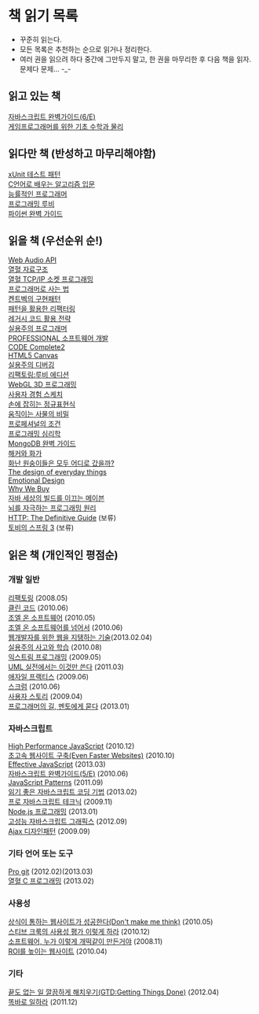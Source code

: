 책 읽기 목록
============
- 꾸준히 읽는다.
- 모든 목록은 추천하는 순으로 읽거나 정리한다.
- 여러 권을 읽으려 하다 중간에 그만두지 말고, 한 권을 마무리한 후 다음 책을 읽자. 문제다 문제... -_-


## 읽고 있는 책
[자바스크립트 완벽가이드(6/E)](http://book.naver.com/bookdb/book_detail.nhn?bid=7121555)  
[게임프로그래머를 위한 기초 수학과 물리](http://book.naver.com/bookdb/book_detail.nhn?bid=1486094)  


## 읽다만 책 (반성하고 마무리해야함)

[xUnit 테스트 패턴](http://book.naver.com/bookdb/book_detail.nhn?bid=6241917)  
[C언어로 배우는 알고리즘 입문](http://book.naver.com/bookdb/book_detail.nhn?bid=1478608)  
[능률적인 프로그래머](http://book.naver.com/bookdb/book_detail.nhn?bid=6082175)  
[프로그래밍 루비](http://book.naver.com/bookdb/book_detail.nhn?bid=2625527)  
[파이썬 완벽 가이드](http://book.naver.com/bookdb/book_detail.nhn?bid=6872340)  


## 읽을 책 (우선순위 순!)

[Web Audio API](http://www.amazon.com/gp/product/1449332684/)  
[열혈 자료구조](http://book.naver.com/bookdb/book_detail.nhn?bid=6809127)  
[열혈 TCP/IP 소켓 프로그래밍](http://book.naver.com/bookdb/book_detail.nhn?bid=6190577)  
[프로그래머로 사는 법](http://book.naver.com/bookdb/book_detail.nhn?bid=7010768)  
[켄트벡의 구현패턴](http://book.naver.com/bookdb/book_detail.nhn?bid=4392142)  
[패턴을 활용한 리팩터링](http://book.naver.com/bookdb/book_detail.nhn?bid=6471623)  
[레거시 코드 활용 전략](http://book.naver.com/bookdb/book_detail.nhn?bid=4914383)  
[실용주의 프로그래머](http://book.naver.com/bookdb/book_detail.nhn?bid=1587963)  
[PROFESSIONAL 소프트웨어 개발](http://book.naver.com/bookdb/book_detail.nhn?bid=132593)  
[CODE Complete2](http://book.naver.com/bookdb/book_detail.nhn?bid=1535901)  
[HTML5 Canvas](http://book.naver.com/bookdb/book_detail.nhn?bid=6806523)  
[실용주의 디버깅](http://book.naver.com/bookdb/book_detail.nhn?bid=6298411)  
[리팩토링:루비 에디션](http://book.naver.com/bookdb/book_detail.nhn?bid=6740199)  
[WebGL 3D 프로그래밍](http://book.naver.com/bookdb/book_detail.nhn?bid=7042029)  
[사용자 경험 스케치](http://book.naver.com/bookdb/book_detail.nhn?bid=6291901)  
[손에 잡히는 정규표현식](http://book.naver.com/bookdb/book_detail.nhn?bid=6053135)  
[움직이는 사물의 비밀](http://book.naver.com/bookdb/book_detail.nhn?bid=7084086)  
[프로페셔널의 조건](http://book.naver.com/bookdb/book_detail.nhn?bid=7105636)  
[프로그래밍 심리학](http://book.naver.com/bookdb/book_detail.nhn?bid=4326393)  
[MongoDB 완벽 가이드](http://book.naver.com/bookdb/book_detail.nhn?bid=6645938)  
[해커와 화가](http://book.naver.com/bookdb/book_detail.nhn?bid=1914124)  
[화난 원숭이들은 모두 어디로 갔을까?](http://book.naver.com/bookdb/book_detail.nhn?bid=6739388)  
[The design of everyday things](http://book.naver.com/bookdb/book_detail.nhn?bid=1495983)  
[Emotional Design](http://book.naver.com/bookdb/book_detail.nhn?bid=1668931)  
[Why We Buy](http://book.naver.com/bookdb/book_detail.nhn?bid=5322457)  
[자바 세상의 빌드를 이끄는 메이븐](http://book.naver.com/bookdb/book_detail.nhn?bid=6600936)  
[뇌를 자극하는 프로그래밍 원리](http://book.naver.com/bookdb/book_detail.nhn?bid=3084646)  
[HTTP: The Definitive Guide](http://book.naver.com/bookdb/book_detail.nhn?bid=994839) (보류)  
[토비의 스프링 3](http://book.naver.com/bookdb/book_detail.nhn?bid=6330335) (보류)  


## 읽은 책 (개인적인 평점순)

### 개발 일반
[리팩토링](http://book.naver.com/bookdb/book_detail.nhn?bid=7047630) (2008.05)  
[클린 코드](http://book.naver.com/bookdb/book_detail.nhn?bid=6248623) (2010.06)  
[조엘 온 소프트웨어](http://book.naver.com/bookdb/book_detail.nhn?bid=1528741) (2010.05)  
[조엘 온 소프트웨어를 넘어서](http://book.naver.com/bookdb/book_detail.nhn?bid=6099079) (2010.06)  
[웹개발자를 위한 웹을 지탱하는 기술](http://book.naver.com/bookdb/book_detail.nhn?bid=6646793)(2013.02.04)  
[실용주의 사고와 학습](http://book.naver.com/bookdb/book_detail.nhn?bid=6261704) (2010.08)  
[익스트림 프로그래밍](http://book.naver.com/bookdb/book_detail.nhn?bid=2497945) (2009.05)  
[UML 실전에서는 이것만 쓴다](http://book.naver.com/bookdb/book_detail.nhn?bid=6439362) (2011.03)  
[애자일 프랙티스](http://book.naver.com/bookdb/book_detail.nhn?bid=3028831) (2009.06)  
[스크럼](http://book.naver.com/bookdb/book_detail.nhn?bid=4899173) (2010.06)  
[사용자 스토리](http://book.naver.com/bookdb/book_detail.nhn?bid=2099314) (2009.04)  
[프로그래머의 길, 멘토에게 묻다](http://book.naver.com/bookdb/book_detail.nhn?bid=6332442) (2013.01)  


### 자바스크립트
[High Performance JavaScript](http://book.naver.com/bookdb/book_detail.nhn?bid=6683307) (2010.12)  
[초고속 웹사이트 구축(Even Faster Websites)](http://book.naver.com/bookdb/book_detail.nhn?bid=6259017) (2010.10)  
[Effective JavaScript](http://www.amazon.com/Effective-JavaScript-Specific-Development-ebook/dp/B00AC1RP14/ref=tmm_kin_title_0) (2013.03)  
[자바스크립트 완벽가이드(5/E)](http://book.naver.com/bookdb/book_detail.nhn?bid=4561033) (2010.06)  
[JavaScript Patterns](http://book.naver.com/bookdb/book_detail.nhn?bid=6618965) (2011.09)  
[읽기 좋은 자바스크립트 코딩 기법](http://book.naver.com/bookdb/book_detail.nhn?bid=7112528) (2013.02)  
[프로 자바스크립트 테크닉](http://book.naver.com/bookdb/book_detail.nhn?bid=4728986) (2009.11)  
[Node.js 프로그래밍](http://book.naver.com/bookdb/book_detail.nhn?bid=6818977) (2013.01)  
[고성능 자바스크립트 그래픽스](http://book.naver.com/bookdb/book_detail.nhn?bid=6976207) (2012.09)  
[Ajax 디자인패턴](http://book.naver.com/bookdb/book_detail.nhn?bid=2955225) (2009.09)  


### 기타 언어 또는 도구
[Pro git](http://git-scm.com/book) (2012.02)(2013.03)  
[열혈 C 프로그래밍](http://book.naver.com/bookdb/book_detail.nhn?bid=6393451) (2013.02)  


### 사용성
[상식이 통하는 웹사이트가 성공한다(Don't make me think)](http://book.naver.com/bookdb/book_detail.nhn?bid=2511233) (2010.05)  
[스티브 크룩의 사용성 평가 이렇게 하라](http://book.naver.com/bookdb/book_detail.nhn?bid=6377099) (2010.12)  
[소프트웨어, 누가 이렇게 개떡같이 만든거야](http://book.naver.com/bookdb/book_detail.nhn?bid=4487377) (2008.11)  
[ROI를 높이는 웹사이트](http://book.naver.com/bookdb/book_detail.nhn?bid=4724829) (2010.04)  


### 기타
[끝도 없는 일 깔끔하게 해치우기(GTD:Getting Things Done)](http://book.naver.com/bookdb/book_detail.nhn?bid=6710155) (2012.04)  
[똑바로 일하라](http://book.naver.com/bookdb/book_detail.nhn?bid=6461746) (2011.12)  
